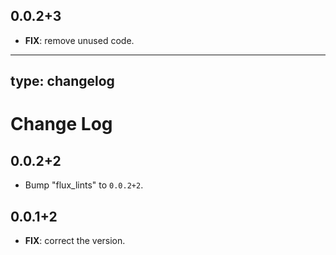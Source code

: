 ## 0.0.2+3

 - **FIX**: remove unused code.

---
type: changelog
---

# Change Log

## 0.0.2+2

 - Bump "flux_lints" to `0.0.2+2`.

## 0.0.1+2

 - **FIX**: correct the version.

